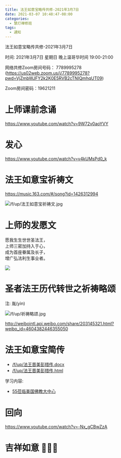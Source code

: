 ```yaml
---
title: 法王如意宝略传共修-2021年3月7日
date: 2021-03-07 10:48:47-08:00
categories:
  - 慧灯禅修班
tags:
  - 通知
---
```

法王如意宝略传共修-2021年3月7日

时间: 2021年3月7日 星期日 晚上温哥华时间 19:00-21:00  

网络共修Zoom房间号码： 7789995278 (<https://us02web.zoom.us/j/7789995278?pwd=VjZmbWJFY2k2K0E5RVB2cTNIQmhqUT09>)

Zoom房间密码：19621211

# 上师课前念诵

<https://www.youtube.com/watch?v=9W72v0aoYVY>

# 发心

<https://www.youtube.com/watch?v=v4kUMsPd0_k>

# 法王如意宝祈祷文

<https://music.163.com/#/song?id=1426312994>  

![/f/up/法王如意宝祈祷文.jpg](https://hdvblob.blob.core.windows.net/hdv/f/up/法王如意宝祈祷文.jpg)

# 上师的发愿文

愿我生生世世圣法王，  
上师三密加持入于心，  
成为首座眷属及长子，  
增广弘法利生事业者。    

![](https://hdvblob.blob.core.windows.net/hdv/f/up/法王如意宝略传共修-上师发愿.png)


# 圣者法王历代转世之祈祷略颂

注: 胤(yìn)

![/f/up/祈祷略颂.jpg](https://hdvblob.blob.core.windows.net/hdv/f/up/祈祷略颂.jpg)

<http://weibointl.api.weibo.com/share/203145321.html?weibo_id=4604382446355050>

# 法王如意宝简传

- [/f/up/法王晋美彭措传.docx](https://hdvblob.blob.core.windows.net/hdv/f/up/法王晋美彭措传.docx)
- [/f/up/法王晋美彭措传.html](https://hdvblob.blob.core.windows.net/hdv/f/up/法王晋美彭措传.html)

学习内容:  
- [55莅临美国佛教大中心](https://www.huidengvan.com/f/up/%E6%B3%95%E7%8E%8B%E6%99%8B%E7%BE%8E%E5%BD%AD%E6%8E%AA%E4%BC%A0.html#55-%E8%8E%85%E4%B8%B4%E7%BE%8E%E5%9B%BD%E4%BD%9B%E6%95%99%E5%A4%A7%E4%B8%AD%E5%BF%83)


# 回向

<https://www.youtube.com/watch?v=-Nx_gCBwZzA>

#  吉祥如意 🙏🙏🙏
